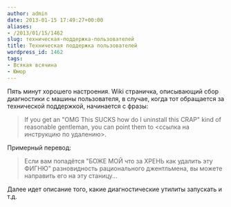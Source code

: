 ```yaml
---
author: admin
date: 2013-01-15 17:49:27+00:00
aliases:
- /2013/01/15/1462
slug: техническая-поддержка-пользователей
title: Техническая поддержка пользователей
wordpress_id: 1462
tags:
- Всякая всячина
- Юмор
---
```


Пять минут хорошего настроения. Wiki страничка, описывающий сбор диагностики с машины пользователя, в случае, когда тот обращается за технической поддержкой, начинается с фразы:

> If you get an "OMG This SUCKS how do I uninstall this CRAP" kind of reasonable gentleman, you can point them to <ссылка на инструкцию по удалению>.

Примерный перевод:

> Если вам попадётся "БОЖЕ МОЙ что за ХРЕНЬ как удалить эту ФИГНЮ" разновидность рационального джентльмена, вы можете направить его на эту станицу...

Далее идет описание того, какие диагностические утилиты запускать и т.д. 
